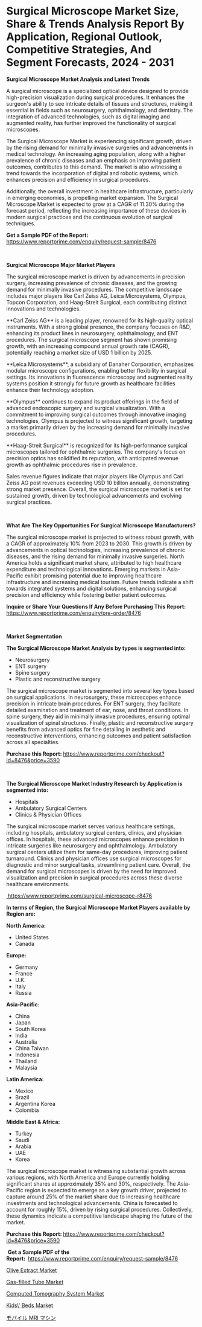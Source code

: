 <p><h1>Surgical Microscope Market Size, Share & Trends Analysis Report By Application, Regional Outlook, Competitive Strategies, And Segment Forecasts, 2024 - 2031</h1></p><p><strong>Surgical Microscope Market Analysis and Latest Trends</strong></p>
<p><p>A surgical microscope is a specialized optical device designed to provide high-precision visualization during surgical procedures. It enhances the surgeon's ability to see intricate details of tissues and structures, making it essential in fields such as neurosurgery, ophthalmology, and dentistry. The integration of advanced technologies, such as digital imaging and augmented reality, has further improved the functionality of surgical microscopes.</p><p>The Surgical Microscope Market is experiencing significant growth, driven by the rising demand for minimally invasive surgeries and advancements in medical technology. An increasing aging population, along with a higher prevalence of chronic diseases and an emphasis on improving patient outcomes, contributes to this demand. The market is also witnessing a trend towards the incorporation of digital and robotic systems, which enhances precision and efficiency in surgical procedures.</p><p>Additionally, the overall investment in healthcare infrastructure, particularly in emerging economies, is propelling market expansion. The Surgical Microscope Market is expected to grow at a CAGR of 11.30% during the forecast period, reflecting the increasing importance of these devices in modern surgical practices and the continuous evolution of surgical techniques.</p></p>
<p><strong>Get a Sample PDF of the Report:&nbsp;</strong> <a href="https://www.reportprime.com/enquiry/request-sample/8476">https://www.reportprime.com/enquiry/request-sample/8476</a></p>
<p>&nbsp;</p>
<p><strong>Surgical Microscope Major Market Players</strong></p>
<p><p>The surgical microscope market is driven by advancements in precision surgery, increasing prevalence of chronic diseases, and the growing demand for minimally invasive procedures. The competitive landscape includes major players like Carl Zeiss AG, Leica Microsystems, Olympus, Topcon Corporation, and Haag-Streit Surgical, each contributing distinct innovations and technologies.</p><p>**Carl Zeiss AG** is a leading player, renowned for its high-quality optical instruments. With a strong global presence, the company focuses on R&D, enhancing its product lines in neurosurgery, ophthalmology, and ENT procedures. The surgical microscope segment has shown promising growth, with an increasing compound annual growth rate (CAGR), potentially reaching a market size of USD 1 billion by 2025.</p><p>**Leica Microsystems**, a subsidiary of Danaher Corporation, emphasizes modular microscope configurations, enabling better flexibility in surgical settings. Its innovations in fluorescence microscopy and augmented reality systems position it strongly for future growth as healthcare facilities enhance their technology adoption.</p><p>**Olympus** continues to expand its product offerings in the field of advanced endoscopic surgery and surgical visualization. With a commitment to improving surgical outcomes through innovative imaging technologies, Olympus is projected to witness significant growth, targeting a market primarily driven by the increasing demand for minimally invasive procedures.</p><p>**Haag-Streit Surgical** is recognized for its high-performance surgical microscopes tailored for ophthalmic surgeries. The company's focus on precision optics has solidified its reputation, with anticipated revenue growth as ophthalmic procedures rise in prevalence.</p><p>Sales revenue figures indicate that major players like Olympus and Carl Zeiss AG post revenues exceeding USD 10 billion annually, demonstrating strong market presence. Overall, the surgical microscope market is set for sustained growth, driven by technological advancements and evolving surgical practices.</p></p>
<p>&nbsp;</p>
<p><strong>What Are The Key Opportunities For Surgical Microscope Manufacturers?</strong></p>
<p><p>The surgical microscope market is projected to witness robust growth, with a CAGR of approximately 10% from 2023 to 2030. This growth is driven by advancements in optical technologies, increasing prevalence of chronic diseases, and the rising demand for minimally invasive surgeries. North America holds a significant market share, attributed to high healthcare expenditure and technological innovations. Emerging markets in Asia-Pacific exhibit promising potential due to improving healthcare infrastructure and increasing medical tourism. Future trends indicate a shift towards integrated systems and digital solutions, enhancing surgical precision and efficiency while fostering better patient outcomes.</p></p>
<p><strong>Inquire or Share Your Questions If Any Before Purchasing This Report:</strong> <a href="https://www.reportprime.com/enquiry/pre-order/8476">https://www.reportprime.com/enquiry/pre-order/8476</a></p>
<p>&nbsp;</p>
<p><strong>Market Segmentation</strong></p>
<p><strong>The Surgical Microscope Market Analysis by types is segmented into:</strong></p>
<p><ul><li>Neurosurgery</li><li>ENT surgery</li><li>Spine surgery</li><li>Plastic and reconstructive surgery</li></ul></p>
<p><p>The surgical microscope market is segmented into several key types based on surgical applications. In neurosurgery, these microscopes enhance precision in intricate brain procedures. For ENT surgery, they facilitate detailed examination and treatment of ear, nose, and throat conditions. In spine surgery, they aid in minimally invasive procedures, ensuring optimal visualization of spinal structures. Finally, plastic and reconstructive surgery benefits from advanced optics for fine detailing in aesthetic and reconstructive interventions, enhancing outcomes and patient satisfaction across all specialties.</p></p>
<p><strong>Purchase this Report:&nbsp;</strong><a href="https://www.reportprime.com/checkout?id=8476&price=3590">https://www.reportprime.com/checkout?id=8476&price=3590</a></p>
<p>&nbsp;</p>
<p><strong>The Surgical Microscope Market Industry Research by Application is segmented into:</strong></p>
<p><ul><li>Hospitals</li><li>Ambulatory Surgical Centers</li><li>Clinics & Physician Offices</li></ul></p>
<p><p>The surgical microscope market serves various healthcare settings, including hospitals, ambulatory surgical centers, clinics, and physician offices. In hospitals, these advanced microscopes enhance precision in intricate surgeries like neurosurgery and ophthalmology. Ambulatory surgical centers utilize them for same-day procedures, improving patient turnaround. Clinics and physician offices use surgical microscopes for diagnostic and minor surgical tasks, streamlining patient care. Overall, the demand for surgical microscopes is driven by the need for improved visualization and precision in surgical procedures across these diverse healthcare environments.</p></p>
<p><a href="https://www.reportprime.com/surgical-microscope-r8476">&nbsp;https://www.reportprime.com/surgical-microscope-r8476</a></p>
<p><strong>In terms of Region, the Surgical Microscope Market Players available by Region are:</strong></p>
<p>
    <p> <strong> North America: </strong>
        <ul>
            <li>United States</li>
            <li>Canada</li>
        </ul>
        </p> 
    <p> <strong> Europe: </strong>
        <ul>
            <li>Germany</li>
            <li>France</li>
            <li>U.K.</li>
            <li>Italy</li>
            <li>Russia</li>
        </ul>
        </p> 
    <p> <strong> Asia-Pacific: </strong>
        <ul>
            <li>China</li>
            <li>Japan</li>
            <li>South Korea</li>
            <li>India</li>
            <li>Australia</li>
            <li>China Taiwan</li>
            <li>Indonesia</li>
            <li>Thailand</li>
            <li>Malaysia</li>
        </ul>
        </p> 
    <p> <strong> Latin America: </strong>
        <ul>
            <li>Mexico</li>
            <li>Brazil</li>
            <li>Argentina Korea</li>
            <li>Colombia</li>
        </ul>
        </p> 
    <p> <strong> Middle East & Africa: </strong>
        <ul>
            <li>Turkey</li>
            <li>Saudi</li>
            <li>Arabia</li>
            <li>UAE</li>
            <li>Korea</li>
        </ul>
    </p>
    </p>
<p><p>The surgical microscope market is witnessing substantial growth across various regions, with North America and Europe currently holding significant shares at approximately 35% and 30%, respectively. The Asia-Pacific region is expected to emerge as a key growth driver, projected to capture around 25% of the market share due to increasing healthcare investments and technological advancements. China is forecasted to account for roughly 15%, driven by rising surgical procedures. Collectively, these dynamics indicate a competitive landscape shaping the future of the market.</p></p>
<p><strong>Purchase this Report: </strong><a href="https://www.reportprime.com/checkout?id=8476&price=3590">https://www.reportprime.com/checkout?id=8476&price=3590</a></p>
<p>&nbsp;<strong>Get a Sample PDF of the Report:&nbsp;&nbsp;</strong><a href="https://www.reportprime.com/enquiry/request-sample/8476">https://www.reportprime.com/enquiry/request-sample/8476</a></p>
<p><strong></strong></p>
<p><p><a href="https://www.linkedin.com/pulse/olive-extract-market-global-regional-analysis-focus-region-qly9e?trackingId=pRXni5cZR9%2BDxDGKnQFN%2BQ%3D%3D">Olive Extract Market</a></p><p><a href="https://issuu.com/reportprime-2/docs/gas-filled-tube-market-size-2030.pp_3eee8a9e7b9dd1">Gas-filled Tube Market</a></p><p><a href="https://github.com/MatthewHernandez403/Market-Research-Report-List-1/blob/main/computed-tomography-system-market.md">Computed Tomography System Market</a></p><p><a href="https://issuu.com/reportprime-2/docs/kids-beds-market-size-2030.pptx_20cc630e485da8">Kids\' Beds Market</a></p><p><a href="https://medium.com/@giygjksk10/%E3%83%A2%E3%83%90%E3%82%A4%E3%83%ABmri%E3%83%9E%E3%82%B7%E3%83%B3%E3%81%AE%E5%B8%82%E5%A0%B4%E3%82%B7%E3%82%A7%E3%82%A2%E3%81%A8%E6%96%B0%E3%81%97%E3%81%84%E3%83%88%E3%83%AC%E3%83%B3%E3%83%89%E5%88%86%E6%9E%90-%E3%82%BF%E3%82%A4%E3%83%97-%E3%82%A2%E3%83%97%E3%83%AA%E3%82%B1%E3%83%BC%E3%82%B7%E3%83%A7%E3%83%B3-%E3%82%A8%E3%83%B3%E3%83%89%E3%83%A6%E3%83%BC%E3%82%B9%E5%88%A5%E3%81%AE%E4%BA%88%E6%B8%AC-2024%E5%B9%B4%E3%81%8B%E3%82%892031%E5%B9%B4%E3%81%BE%E3%81%A7-779083b61c2b">モバイル MRI マシン</a></p></p>